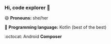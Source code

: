 ### Hi, code explorer 👋
😄 **Pronouns:** she/her

🤖 **Programming language:** Kotlin (best of the best)

:octocat: Android **Composer**


<!--
**l0w0l-Y/l0w0l-Y** is a ✨ _special_ ✨ repository because its `README.md` (this file) appears on your GitHub profile.

Here are some ideas to get you started:

- 🔭 I’m currently working on ...
- 🌱 I’m currently learning ...
- 👯 I’m looking to collaborate on ...
- 🤔 I’m looking for help with ...
- 💬 Ask me about ...
- 📫 How to reach me: ...
- 😄 Pronouns: ...
- ⚡ Fun fact: ...
-->
